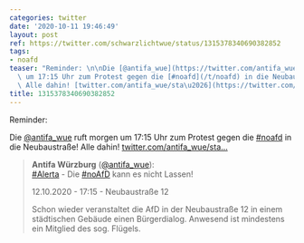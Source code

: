 ```yaml
---
categories: twitter
date: '2020-10-11 19:46:49'
layout: post
ref: https://twitter.com/schwarzlichtwue/status/1315378340690382852
tags:
- noafd
teaser: "Reminder: \n\nDie [@antifa_wue](https://twitter.com/antifa_wue) ruft morgen\
  \ um 17:15 Uhr zum Protest gegen die [#noafd](/t/noafd) in die Neubaustra\xDFe!\
  \ Alle dahin! [twitter.com/antifa_wue/sta\u2026](https://twitter.com/antifa_wue/status/1313105243501137920)"
title: 1315378340690382852
---
```

Reminder: 

Die [@antifa_wue](https://twitter.com/antifa_wue) ruft morgen um 17:15 Uhr zum Protest gegen die [#noafd](/t/noafd) in die Neubaustraße! Alle dahin! [twitter.com/antifa_wue/sta…](https://twitter.com/antifa_wue/status/1313105243501137920)
> <b>Antifa Würzburg</b> ([@antifa_wue](https://twitter.com/antifa_wue)):  
>[#Alerta](/t/alerta) - Die [#noAfD](/t/noafd) kann es nicht Lassen!  
>  
>  
>  
>12.10.2020 - 17:15 - Neubaustraße 12   
>  
>  
>  
>Schon wieder veranstaltet die AfD in der Neubaustraße 12 in einem städtischen Gebäude einen Bürgerdialog.  Anwesend ist mindestens ein Mitglied des sog. Flügels.   

